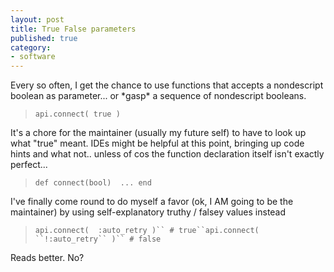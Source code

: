 ```yaml
---
layout: post
title: True False parameters
published: true
category:
- software
---
```

Every so often, I get the chance to use functions that accepts a nondescript boolean as parameter... or \*gasp\* a sequence of nondescript booleans.

> `api.connect( true )`

It's a chore for the maintainer (usually my future self) to have to look up what "true" meant. IDEs might be helpful at this point, bringing up code hints and what not.. unless of cos the function declaration itself isn't exactly perfect...

> `def connect(bool)  ... end`

I've finally come round to do myself a favor (ok, I AM going to be the maintainer) by using self-explanatory truthy / falsey values instead

> `api.connect(  :auto_retry )`` # true``api.connect( ``!:auto_retry`` )`` # false`

Reads better. No?

